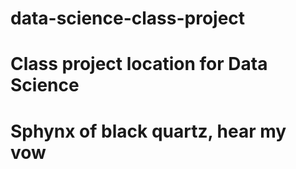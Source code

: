 # data-science-class-project

#
#   Class project location for Data Science
#   Sphynx of black quartz, hear my vow
